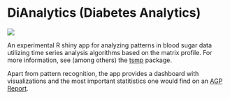 # DiAnalytics (Diabetes Analytics)
![](https://geps.dev/progress/33)

An experimental R shiny app for analyzing patterns in blood sugar data utilizing time series analysis algorithms based on the matrix profile. For more information, see (among others) the [tsmp](https://github.com/matrix-profile-foundation/tsmp) package.

Apart from pattern recognition, the app provides a dashboard with visualizations and the most important statitistics one would find on an [AGP Report](http://www.agpreport.org/agp/agpreports).
